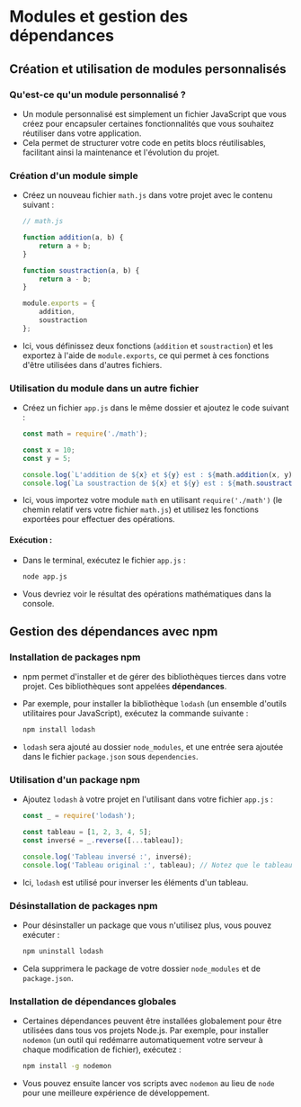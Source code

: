 # Modules et gestion des dépendances

## Création et utilisation de modules personnalisés

### **Qu'est-ce qu'un module personnalisé ?**

* Un module personnalisé est simplement un fichier JavaScript que vous créez pour encapsuler certaines fonctionnalités que vous souhaitez réutiliser dans votre application.
* Cela permet de structurer votre code en petits blocs réutilisables, facilitant ainsi la maintenance et l'évolution du projet.

### **Création d'un module simple**

*   Créez un nouveau fichier `math.js` dans votre projet avec le contenu suivant :

    ```javascript
    // math.js

    function addition(a, b) {
        return a + b;
    }

    function soustraction(a, b) {
        return a - b;
    }

    module.exports = {
        addition,
        soustraction
    };
    ```
* Ici, vous définissez deux fonctions (`addition` et `soustraction`) et les exportez à l'aide de `module.exports`, ce qui permet à ces fonctions d'être utilisées dans d'autres fichiers.

### **Utilisation du module dans un autre fichier**

*   Créez un fichier `app.js` dans le même dossier et ajoutez le code suivant :

    ```javascript
    const math = require('./math');

    const x = 10;
    const y = 5;

    console.log(`L'addition de ${x} et ${y} est : ${math.addition(x, y)}`);
    console.log(`La soustraction de ${x} et ${y} est : ${math.soustraction(x, y)}`);
    ```
* Ici, vous importez votre module `math` en utilisant `require('./math')` (le chemin relatif vers votre fichier `math.js`) et utilisez les fonctions exportées pour effectuer des opérations.

#### **Exécution :**

*   Dans le terminal, exécutez le fichier `app.js` :

    ```bash
    node app.js
    ```
* Vous devriez voir le résultat des opérations mathématiques dans la console.

## Gestion des dépendances avec npm

### **Installation de packages npm**&#x20;

* npm permet d'installer et de gérer des bibliothèques tierces dans votre projet. Ces bibliothèques sont appelées **dépendances**.
*   Par exemple, pour installer la bibliothèque `lodash` (un ensemble d'outils utilitaires pour JavaScript), exécutez la commande suivante :

    ```bash
    npm install lodash
    ```
* `lodash` sera ajouté au dossier `node_modules`, et une entrée sera ajoutée dans le fichier `package.json` sous `dependencies`.

### **Utilisation d'un package npm**&#x20;

*   Ajoutez `lodash` à votre projet en l'utilisant dans votre fichier `app.js` :

    ```javascript
    const _ = require('lodash');

    const tableau = [1, 2, 3, 4, 5];
    const inversé = _.reverse([...tableau]);

    console.log('Tableau inversé :', inversé);
    console.log('Tableau original :', tableau); // Notez que le tableau original est modifié
    ```
* Ici, `lodash` est utilisé pour inverser les éléments d'un tableau.

### **Désinstallation de packages npm**&#x20;

*   Pour désinstaller un package que vous n'utilisez plus, vous pouvez exécuter :

    ```bash
    npm uninstall lodash
    ```
* Cela supprimera le package de votre dossier `node_modules` et de `package.json`.

### **Installation de dépendances globales**&#x20;

*   Certaines dépendances peuvent être installées globalement pour être utilisées dans tous vos projets Node.js. Par exemple, pour installer `nodemon` (un outil qui redémarre automatiquement votre serveur à chaque modification de fichier), exécutez :

    ```bash
    npm install -g nodemon
    ```
* Vous pouvez ensuite lancer vos scripts avec `nodemon` au lieu de `node` pour une meilleure expérience de développement.
